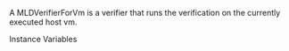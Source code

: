 A MLDVerifierForVm is a verifier that runs the verification on the currently executed host vm.

Instance Variables
